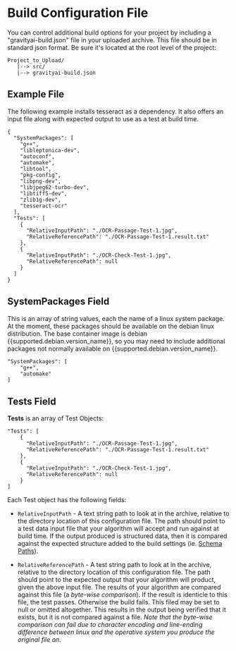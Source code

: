 # Build Configuration File

You can control additional build options for your project by including a "gravityai-build.json" file in your uploaded archive. This file should be in standard json format. Be sure it's located at the root level of the project:<br/>
```
Project_to_Upload/
   |--> src/
   |--> gravityai-build.json
```

## Example File

The following example installs tesseract as a dependency. It also offers an input file along with expected output to use as a test at build time.

```
{
  "SystemPackages": [
    "g++",
    "libleptonica-dev",
    "autoconf",
    "automake",
    "libtool",
    "pkg-config",
    "libpng-dev",
    "libjpeg62-turbo-dev",
    "libtiff5-dev",
    "zlib1g-dev",
    "tesseract-ocr"
  ],
  "Tests": [
    {
      "RelativeInputPath": "./OCR-Passage-Test-1.jpg",
      "RelativeReferencePath": "./OCR-Passage-Test-1.result.txt"
    },
    {
      "RelativeInputPath": "./OCR-Check-Test-1.jpg",
      "RelativeReferencePath": null
    }
  ]
}
```

## SystemPackages Field

This is an array of string values, each the name of a linux system package. At the moment, these packages should be available on the debian linux distribution. The base container image is debian {{supported.debian.version_name}}, so you may need to include additional packages not normally available on {{supported.debian.version_name}}.

```
"SystemPackages": [
    "g++",
    "automake"
]
```

## Tests Field

<b>Tests</b> is an array of Test Objects:

```
"Tests": [
    {
      "RelativeInputPath": "./OCR-Passage-Test-1.jpg",
      "RelativeReferencePath": "./OCR-Passage-Test-1.result.txt"
    },
    {
      "RelativeInputPath": "./OCR-Check-Test-1.jpg",
      "RelativeReferencePath": null
    }
]
```

Each Test object has the following fields:

- `RelativeInputPath` - A text string path to look at in the archive, relative to the directory location of this configuration file. The path should point to a test data input file that your algorithm will accept and run against at build time. If the output produced is structured data, then it is compared against the expected structure added to the build settings (ie. [Schema Paths](/schema-paths/)).

- `RelativeReferencePath` - A test string path to look at in the archive, relative to the directory location of this configuration file. The path should point to the expected output that your algorithm will product, given the above input file. The results of your algorithm are compared against this file (a <i>byte-wise comparison</i>). If the result is identicle to this file, the test passes. Otherwise the build fails. This filed may be set to null or omitted altogether. This results in the output being verified that it exists, but it is not compared against a file.
  <i>Note that the byte-wise comparison can fail due to character encoding and line-ending difference between linux and the operative system you produce the original file on.</i>
